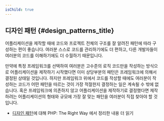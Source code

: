 ```yaml
---
isChild: true
---
```


## 디자인 패턴 {#design_patterns_title}

어플리케이션을 제작할 때에 코드와 프로젝트 전체의 구조를 잘 알려진 패턴에 따라 구성하는 편이 좋습니다.
여러분 스스로 코드를 관리하기에도 더 편하고, 다른 개발자들이 여러분의 코드를 이해하기에도 더 수월하기 때문입니다.

만약에 특정 프레임워크를 선택하여 여러분은 고수준의 로직 코드만을 작성하는 방식으로 어플리케이션을 제작하기 시작했다면 
이미 상당부분의 패턴은 프레임워크에 의해서 결정된 상태일 것입니다. 하지만 프레임워크 위에서 코드를 작성할 때에도 
여러분이 작성하는 코드가 어떤 패턴을 따르는 것이 가장 적절한지 결정하는 일은 계속될 수 밖에 없습니다.
혹은 프레임워크에 의존하지 않고 어플리케이션을 제작하기로 결정했다면 제작하려는 어플리케이션의 형태와 규모에 가장 잘 맞는
패턴을 여러분이 직접 찾아야 할 것입니다.

* [디자인 패턴](/php-the-right-way/pages/Design-Patterns.html)에 대해 PHP: The Right Way 에서 정리한 내용 더 읽기
